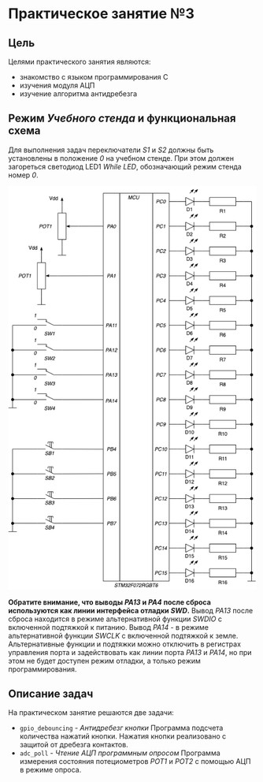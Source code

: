 # Практическое занятие №3

## Цель

Целями практического занятия являются:
* знакомство с языком программирования C
* изучения модуля АЦП
* изучение алгоритма антидребезга

## Режим _Учебного стенда_ и функциональная схема

Для выполнения задач переключатели _S1_ и _S2_ должны быть установлены в положение _0_ на учебном стенде.
При этом должен загореться светодиод LED1 _While LED_, обозначающий режим стенда номер _0_.

![ ](../../../../img/sch_1.png)

**Обратите внимание, что выводы _PA13_ и _PA4_ после сброса используются как линии интерфейса отладки _SWD_.**
Вывод _PA13_ после сброса находится в режиме альтернативной функции _SWDIO_ с включенной подтяжкой к питанию.
Вывод _PA14_ - в режиме альтернативной функции _SWCLK_ с включенной подтяжкой к земле.
Альтернативные функции и подтяжки можно отключить в регистрах управления порта и
задействовать как линии порта _PA13_ и _PA14_, но при этом не будет доступен режим отладки,
а только режим программирования.

## Описание задач

На практическом занятие решаются две задачи:

* `gpio_debouncing` - _Антидребезг кнопки_
    Программа подсчета количества нажатий кнопки. Нажатия кнопки реализовано с защитой от дребезга
    контактов.
* `adc_poll` - _Чтение АЦП программным опросом_
    Программа измерения состояния потециометров _POT1_ и _POT2_ с помощью АЦП в режиме опроса.
